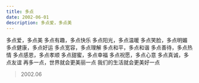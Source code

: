 ```yaml
---
title: 多点
date: 2002-06-01
description: 多点爱，多点美
---
```


多点爱，多点美
多点有趣，多点快乐
多点阳光，多点温暖
多点笑脸，多点明媚
多点健康，多点好运
多点宽容，多点理解
多点和平，多点和谐
多点善待，多点热情
多点感恩，多点孝顺
多点甜蜜，多点幸福
多点祝愿，多点心意
多点真诚，多点友谊
再多一点，世界就会更美丽一点
我们的生活就会更美好一点

> 2002.06